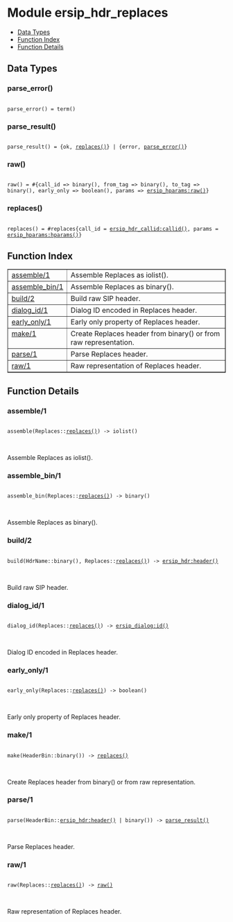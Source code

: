 

# Module ersip_hdr_replaces #
* [Data Types](#types)
* [Function Index](#index)
* [Function Details](#functions)

<a name="types"></a>

## Data Types ##




### <a name="type-parse_error">parse_error()</a> ###


<pre><code>
parse_error() = term()
</code></pre>




### <a name="type-parse_result">parse_result()</a> ###


<pre><code>
parse_result() = {ok, <a href="#type-replaces">replaces()</a>} | {error, <a href="#type-parse_error">parse_error()</a>}
</code></pre>




### <a name="type-raw">raw()</a> ###


<pre><code>
raw() = #{call_id =&gt; binary(), from_tag =&gt; binary(), to_tag =&gt; binary(), early_only =&gt; boolean(), params =&gt; <a href="ersip_hparams.md#type-raw">ersip_hparams:raw()</a>}
</code></pre>




### <a name="type-replaces">replaces()</a> ###


<pre><code>
replaces() = #replaces{call_id = <a href="ersip_hdr_callid.md#type-callid">ersip_hdr_callid:callid()</a>, params = <a href="ersip_hparams.md#type-hparams">ersip_hparams:hparams()</a>}
</code></pre>

<a name="index"></a>

## Function Index ##


<table width="100%" border="1" cellspacing="0" cellpadding="2" summary="function index"><tr><td valign="top"><a href="#assemble-1">assemble/1</a></td><td>Assemble Replaces as iolist().</td></tr><tr><td valign="top"><a href="#assemble_bin-1">assemble_bin/1</a></td><td>Assemble Replaces as binary().</td></tr><tr><td valign="top"><a href="#build-2">build/2</a></td><td>Build raw SIP header.</td></tr><tr><td valign="top"><a href="#dialog_id-1">dialog_id/1</a></td><td>Dialog ID encoded in Replaces header.</td></tr><tr><td valign="top"><a href="#early_only-1">early_only/1</a></td><td>Early only property of Replaces header.</td></tr><tr><td valign="top"><a href="#make-1">make/1</a></td><td>Create Replaces header from binary() or from raw
representation.</td></tr><tr><td valign="top"><a href="#parse-1">parse/1</a></td><td>Parse Replaces header.</td></tr><tr><td valign="top"><a href="#raw-1">raw/1</a></td><td>Raw representation of Replaces header.</td></tr></table>


<a name="functions"></a>

## Function Details ##

<a name="assemble-1"></a>

### assemble/1 ###

<pre><code>
assemble(Replaces::<a href="#type-replaces">replaces()</a>) -&gt; iolist()
</code></pre>
<br />

Assemble Replaces as iolist().

<a name="assemble_bin-1"></a>

### assemble_bin/1 ###

<pre><code>
assemble_bin(Replaces::<a href="#type-replaces">replaces()</a>) -&gt; binary()
</code></pre>
<br />

Assemble Replaces as binary().

<a name="build-2"></a>

### build/2 ###

<pre><code>
build(HdrName::binary(), Replaces::<a href="#type-replaces">replaces()</a>) -&gt; <a href="ersip_hdr.md#type-header">ersip_hdr:header()</a>
</code></pre>
<br />

Build raw SIP header.

<a name="dialog_id-1"></a>

### dialog_id/1 ###

<pre><code>
dialog_id(Replaces::<a href="#type-replaces">replaces()</a>) -&gt; <a href="ersip_dialog.md#type-id">ersip_dialog:id()</a>
</code></pre>
<br />

Dialog ID encoded in Replaces header.

<a name="early_only-1"></a>

### early_only/1 ###

<pre><code>
early_only(Replaces::<a href="#type-replaces">replaces()</a>) -&gt; boolean()
</code></pre>
<br />

Early only property of Replaces header.

<a name="make-1"></a>

### make/1 ###

<pre><code>
make(HeaderBin::binary()) -&gt; <a href="#type-replaces">replaces()</a>
</code></pre>
<br />

Create Replaces header from binary() or from raw
representation.

<a name="parse-1"></a>

### parse/1 ###

<pre><code>
parse(HeaderBin::<a href="ersip_hdr.md#type-header">ersip_hdr:header()</a> | binary()) -&gt; <a href="#type-parse_result">parse_result()</a>
</code></pre>
<br />

Parse Replaces header.

<a name="raw-1"></a>

### raw/1 ###

<pre><code>
raw(Replaces::<a href="#type-replaces">replaces()</a>) -&gt; <a href="#type-raw">raw()</a>
</code></pre>
<br />

Raw representation of Replaces header.

